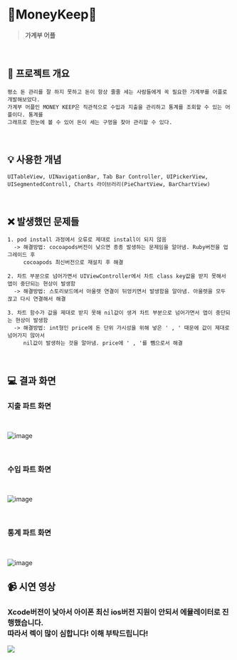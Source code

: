 
  # 💸MoneyKeep💸
  > **가계부 어플**


<br/>


## 📌 프로젝트 개요
```
평소 돈 관리를 잘 하지 못하고 돈이 항상 줄줄 세는 사람들에게 꼭 필요한 가계부를 어플로 개발해보았다. 
가계부 어플인 MONEY KEEP은 직관적으로 수입과 지출을 관리하고 통계를 조회할 수 있는 어플이다. 통계를
그래프로 한눈에 볼 수 있어 돈이 세는 구멍을 찾아 관리할 수 있다.
```
</br>

## 💡 사용한 개념
```
UITableView, UINavigationBar, Tab Bar Controller, UIPickerView, 
UISegmentedControll, Charts 라이브러리(PieChartView, BarChartView)
```
</br>

## ❌ 발생했던 문제들
```
1. pod install 과정에서 오류로 제대로 install이 되지 않음
  -> 해결방법: cocoapods버전이 낮으면 종종 발생하는 문제임을 알아냄. Ruby버전을 업그레이드 후
     cocoapods 최신버전으로 재설치 후 해결

2. 차트 부분으로 넘어가면서 UIViewController에서 차트 class key값을 받지 못해서 앱이 중단되는 현상이 발생함
  -> 해결방법: 스토리보드에서 아울렛 연결이 뒤엉키면서 발생함을 알아냄. 아울렛을 모두 끊고 다시 연결해서 해결

3. 차트 함수가 값을 제대로 받지 못해 nil값이 생겨 차트 부분으로 넘어가면서 앱이 중단되는 현상이 발생함
  -> 해결방법: int형인 price에 돈 단위 가시성을 위해 넣은 ' , ' 때문에 값이 제대로 넘어가지 않아서
     nil값이 발생하는 것을 알아냄. price에 ' , '를 뺌으로서 해결
```
</br>

## 💻 결과 화면

### 지출 파트 화면

</br>

![image](https://github.com/hs-1971467-jungchulHwang/IOS_Final_Project/assets/115887505/2535f073-f5b6-4e07-a68d-b4d4a3bf6c78)

</br>


### 수입 파트 화면

</br>
  
![image](https://github.com/hs-1971467-jungchulHwang/IOS_Final_Project/assets/115887505/7169a379-bb22-4d6c-80fc-dd12f0472a06)

</br>
</details>

### 통계 파트 화면

</br>

![image](https://github.com/hs-1971467-jungchulHwang/IOS_Final_Project/assets/115887505/16414af9-87a2-4066-906c-1fda920aad4e)
</br>

## 📹 시연 영상

### Xcode버전이 낮아서 아이폰 최신 ios버전 지원이 안되서 에뮬레이터로 진행했습니다.</br> 따라서 렉이 많이 심합니다! 이해 부탁드립니다!
[<img src="https://img.shields.io/badge/YouTube-FF0000?style=for-the-badge&logo=youtube&logoColor=white">
](https://youtu.be/G8HCprMc6s8)
<br/>
